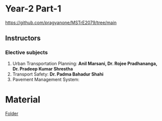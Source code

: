 # Year-2 Part-1
https://github.com/pragyanone/MSTrE2079/tree/main
## Instructors

### Elective subjects
1. Urban Transportation Planning: **Anil Marsani, Dr. Rojee Pradhananga, Dr. Pradeep Kumar Shrestha**
2. Transport Safety: **Dr. Padma Bahadur Shahi**
3. Pavement Management System:


# Material
[Folder](https://drive.google.com/open?id=18EvSB6WVEhIEo0-UF9k_7NM2KO3RyXLi)

